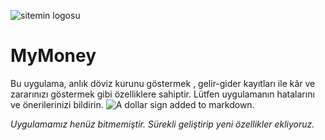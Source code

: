 ![sitemin logosu](https://i.imgur.com/RYxZIMy.jpeg)
# MyMoney
Bu uygulama, anlık döviz kurunu göstermek , gelir-gider kayıtları ile kâr ve zararınızı göstermek gibi özelliklere sahiptir. Lütfen uygulamanın hatalarını ve önerilerinizi bildirin.
![A dollar sign added to markdown.](https://upload.wikimedia.org/wikipedia/commons/thumb/e/ed/Reserve_currencies_symbols_4.svg/640px-Reserve_currencies_symbols_4.svg.png)

*Uygulamamız henüz bitmemiştir. Sürekli geliştirip yeni özellikler ekliyoruz.*
